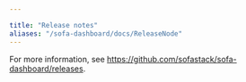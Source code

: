 ```yaml
---

title: "Release notes"
aliases: "/sofa-dashboard/docs/ReleaseNode"
---
```


For more information, see https://github.com/sofastack/sofa-dashboard/releases.

